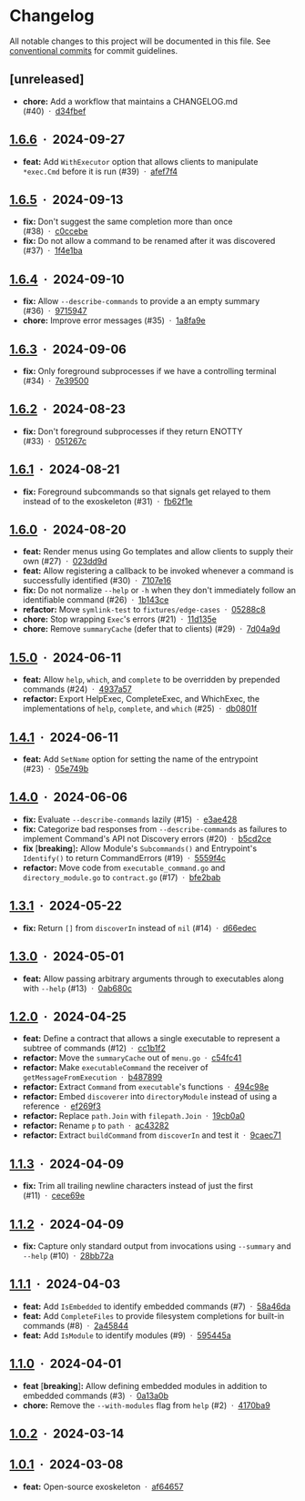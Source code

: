 # Changelog

All notable changes to this project will be documented in this file. See [conventional commits](https://www.conventionalcommits.org/) for commit guidelines.

## [unreleased]

- **chore:** Add a workflow that maintains a CHANGELOG.md (#40)&nbsp;&nbsp;·&nbsp;&nbsp;[d34fbef](https://github.com/square/exoskeleton/commit/d34fbefd07d6b2ab95cf7da6b6280a34dfa1db55)

## [1.6.6](https://github.com/square/exoskeleton/compare/v1.6.5..v1.6.6)&nbsp;&nbsp;·&nbsp;&nbsp;2024-09-27

- **feat:** Add `WithExecutor` option that allows clients to manipulate `*exec.Cmd` before it is run (#39)&nbsp;&nbsp;·&nbsp;&nbsp;[afef7f4](https://github.com/square/exoskeleton/commit/afef7f4412e10575a8d86c2e979b3e0983be0078)

## [1.6.5](https://github.com/square/exoskeleton/compare/v1.6.4..v1.6.5)&nbsp;&nbsp;·&nbsp;&nbsp;2024-09-13

- **fix:** Don't suggest the same completion more than once (#38)&nbsp;&nbsp;·&nbsp;&nbsp;[c0ccebe](https://github.com/square/exoskeleton/commit/c0ccebec92f9ba786e701f9a6114aec2145e8729)
- **fix:** Do not allow a command to be renamed after it was discovered (#37)&nbsp;&nbsp;·&nbsp;&nbsp;[1f4e1ba](https://github.com/square/exoskeleton/commit/1f4e1ba35c0a78e400d43f6144c25200b030093d)

## [1.6.4](https://github.com/square/exoskeleton/compare/v1.6.3..v1.6.4)&nbsp;&nbsp;·&nbsp;&nbsp;2024-09-10

- **fix:** Allow `--describe-commands` to provide a an empty summary (#36)&nbsp;&nbsp;·&nbsp;&nbsp;[9715947](https://github.com/square/exoskeleton/commit/9715947282ea5ba992b784c0c96dda8a3db5e89d)
- **chore:** Improve error messages (#35)&nbsp;&nbsp;·&nbsp;&nbsp;[1a8fa9e](https://github.com/square/exoskeleton/commit/1a8fa9e0adf4b00331a999e74580ab7d0d07d96b)

## [1.6.3](https://github.com/square/exoskeleton/compare/v1.6.2..v1.6.3)&nbsp;&nbsp;·&nbsp;&nbsp;2024-09-06

- **fix:** Only foreground subprocesses if we have a controlling terminal (#34)&nbsp;&nbsp;·&nbsp;&nbsp;[7e39500](https://github.com/square/exoskeleton/commit/7e39500b58cd245a82f51afcfbe8c1dfc6428793)

## [1.6.2](https://github.com/square/exoskeleton/compare/v1.6.1..v1.6.2)&nbsp;&nbsp;·&nbsp;&nbsp;2024-08-23

- **fix:** Don't foreground subprocesses if they return ENOTTY (#33)&nbsp;&nbsp;·&nbsp;&nbsp;[051267c](https://github.com/square/exoskeleton/commit/051267cb388d9547dcc6ca3772da560b05962c2c)

## [1.6.1](https://github.com/square/exoskeleton/compare/v1.6.0..v1.6.1)&nbsp;&nbsp;·&nbsp;&nbsp;2024-08-21

- **fix:** Foreground subcommands so that signals get relayed to them instead of to the exoskeleton (#31)&nbsp;&nbsp;·&nbsp;&nbsp;[fb62f1e](https://github.com/square/exoskeleton/commit/fb62f1ebfad83737389c466496d056a61fee7304)

## [1.6.0](https://github.com/square/exoskeleton/compare/v1.5.0..v1.6.0)&nbsp;&nbsp;·&nbsp;&nbsp;2024-08-20

- **feat:** Render menus using Go templates and allow clients to supply their own (#27)&nbsp;&nbsp;·&nbsp;&nbsp;[023dd9d](https://github.com/square/exoskeleton/commit/023dd9d3141227b3ea127ec6f52731d316b1dcdb)
- **feat:** Allow registering a callback to be invoked whenever a command is successfully identified (#30)&nbsp;&nbsp;·&nbsp;&nbsp;[7107e16](https://github.com/square/exoskeleton/commit/7107e169a032d7e6e45e41899d29089f01eb6689)
- **fix:** Do not normalize `--help` or `-h` when they don't immediately follow an identifiable command (#26)&nbsp;&nbsp;·&nbsp;&nbsp;[1b143ce](https://github.com/square/exoskeleton/commit/1b143cec40fa1b23bd0074e780bf63817fd53b5d)
- **refactor:** Move `symlink-test` to `fixtures/edge-cases`&nbsp;&nbsp;·&nbsp;&nbsp;[05288c8](https://github.com/square/exoskeleton/commit/05288c821d1aa2c2818385590c2ddf46fd8e2a1d)
- **chore:** Stop wrapping `Exec`'s errors (#21)&nbsp;&nbsp;·&nbsp;&nbsp;[11d135e](https://github.com/square/exoskeleton/commit/11d135ed495ccaa33655de891bc3a1cd01439b62)
- **chore:** Remove `summaryCache` (defer that to clients) (#29)&nbsp;&nbsp;·&nbsp;&nbsp;[7d04a9d](https://github.com/square/exoskeleton/commit/7d04a9d2045ec3a465c4096856c02789ea14d8f6)

## [1.5.0](https://github.com/square/exoskeleton/compare/v1.4.1..v1.5.0)&nbsp;&nbsp;·&nbsp;&nbsp;2024-06-11

- **feat:** Allow `help`, `which`, and `complete` to be overridden by prepended commands (#24)&nbsp;&nbsp;·&nbsp;&nbsp;[4937a57](https://github.com/square/exoskeleton/commit/4937a57b04a57515c192df26b96e852e007abf46)
- **refactor:** Export HelpExec, CompleteExec, and WhichExec, the implementations of `help`, `complete`, and `which` (#25)&nbsp;&nbsp;·&nbsp;&nbsp;[db0801f](https://github.com/square/exoskeleton/commit/db0801f18163ea2059f2d0c8181f463b6e5026b0)

## [1.4.1](https://github.com/square/exoskeleton/compare/v1.4.0..v1.4.1)&nbsp;&nbsp;·&nbsp;&nbsp;2024-06-11

- **feat:** Add `SetName` option for setting the name of the entrypoint (#23)&nbsp;&nbsp;·&nbsp;&nbsp;[05e749b](https://github.com/square/exoskeleton/commit/05e749b00c33ee494c4033fc725d54a5db7d6241)

## [1.4.0](https://github.com/square/exoskeleton/compare/v1.3.1..v1.4.0)&nbsp;&nbsp;·&nbsp;&nbsp;2024-06-06

- **fix:** Evaluate `--describe-commands` lazily (#15)&nbsp;&nbsp;·&nbsp;&nbsp;[e3ae428](https://github.com/square/exoskeleton/commit/e3ae4281804702101c6d5f4aa8281ed507e6e3b1)
- **fix:** Categorize bad responses from `--describe-commands` as failures to implement Command's API not Discovery errors (#20)&nbsp;&nbsp;·&nbsp;&nbsp;[b5cd2ce](https://github.com/square/exoskeleton/commit/b5cd2ce843e8fdd629200abd591c950fca3267f5)
- **fix** [**breaking**]**:** Allow Module's `Subcommands()` and Entrypoint's `Identify()` to return CommandErrors (#19)&nbsp;&nbsp;·&nbsp;&nbsp;[5559f4c](https://github.com/square/exoskeleton/commit/5559f4cb5b67d21a45fd7ca2986de41aa7aea6df)
- **refactor:** Move code from `executable_command.go` and `directory_module.go` to `contract.go` (#17)&nbsp;&nbsp;·&nbsp;&nbsp;[bfe2bab](https://github.com/square/exoskeleton/commit/bfe2babb39f23756488a228281163d474dd0039e)

## [1.3.1](https://github.com/square/exoskeleton/compare/v1.3.0..v1.3.1)&nbsp;&nbsp;·&nbsp;&nbsp;2024-05-22

- **fix:** Return `[]` from `discoverIn` instead of `nil` (#14)&nbsp;&nbsp;·&nbsp;&nbsp;[d66edec](https://github.com/square/exoskeleton/commit/d66edec2c9b812e82cdfff350a27d5bd01078e30)

## [1.3.0](https://github.com/square/exoskeleton/compare/v1.2.0..v1.3.0)&nbsp;&nbsp;·&nbsp;&nbsp;2024-05-01

- **feat:** Allow passing arbitrary arguments through to executables along with `--help` (#13)&nbsp;&nbsp;·&nbsp;&nbsp;[0ab680c](https://github.com/square/exoskeleton/commit/0ab680cf1adfec713448e2e803fe7c31f804a7cc)

## [1.2.0](https://github.com/square/exoskeleton/compare/v1.1.3..v1.2.0)&nbsp;&nbsp;·&nbsp;&nbsp;2024-04-25

- **feat:** Define a contract that allows a single executable to represent a subtree of commands (#12)&nbsp;&nbsp;·&nbsp;&nbsp;[cc1b1f2](https://github.com/square/exoskeleton/commit/cc1b1f25a83e1f47be98d096b08bb1ca35656c45)
- **refactor:** Move the `summaryCache` out of `menu.go`&nbsp;&nbsp;·&nbsp;&nbsp;[c54fc41](https://github.com/square/exoskeleton/commit/c54fc41f5a032a0ff6783bf47e452518fd550faa)
- **refactor:** Make `executableCommand` the receiver of `getMessageFromExecution`&nbsp;&nbsp;·&nbsp;&nbsp;[b487899](https://github.com/square/exoskeleton/commit/b4878995ccd2b9a54f3c928bac3653494d783e37)
- **refactor:** Extract `Command` from `executable`'s functions&nbsp;&nbsp;·&nbsp;&nbsp;[494c98e](https://github.com/square/exoskeleton/commit/494c98e7cfdf77ef2bd38a8bda561fc31cb5272f)
- **refactor:** Embed `discoverer` into `directoryModule` instead of using a reference&nbsp;&nbsp;·&nbsp;&nbsp;[ef269f3](https://github.com/square/exoskeleton/commit/ef269f3cef8af88c568a0b36af83f39577b8480a)
- **refactor:** Replace `path.Join` with `filepath.Join`&nbsp;&nbsp;·&nbsp;&nbsp;[19cb0a0](https://github.com/square/exoskeleton/commit/19cb0a06cb65708df0dce9306a9858931a0aa665)
- **refactor:** Rename `p` to `path`&nbsp;&nbsp;·&nbsp;&nbsp;[ac43282](https://github.com/square/exoskeleton/commit/ac43282d4d5df44d6ec10272179a87caa3b5283b)
- **refactor:** Extract `buildCommand` from `discoverIn` and test it&nbsp;&nbsp;·&nbsp;&nbsp;[9caec71](https://github.com/square/exoskeleton/commit/9caec719d06dc09b98b517a9fcaa32f76553b019)

## [1.1.3](https://github.com/square/exoskeleton/compare/v1.1.2..v1.1.3)&nbsp;&nbsp;·&nbsp;&nbsp;2024-04-09

- **fix:** Trim all trailing newline characters instead of just the first (#11)&nbsp;&nbsp;·&nbsp;&nbsp;[cece69e](https://github.com/square/exoskeleton/commit/cece69eab8be258616beff0465918a4865412253)

## [1.1.2](https://github.com/square/exoskeleton/compare/v1.1.1..v1.1.2)&nbsp;&nbsp;·&nbsp;&nbsp;2024-04-09

- **fix:** Capture only standard output from invocations using `--summary` and `--help` (#10)&nbsp;&nbsp;·&nbsp;&nbsp;[28bb72a](https://github.com/square/exoskeleton/commit/28bb72ab95fe781d22bb1b604d983185cd45e699)

## [1.1.1](https://github.com/square/exoskeleton/compare/v1.1.0..v1.1.1)&nbsp;&nbsp;·&nbsp;&nbsp;2024-04-03

- **feat:** Add `IsEmbedded` to identify embedded commands (#7)&nbsp;&nbsp;·&nbsp;&nbsp;[58a46da](https://github.com/square/exoskeleton/commit/58a46dac2a5550c9e2946e52b619ab6995737748)
- **feat:** Add `CompleteFiles` to provide filesystem completions for built-in commands (#8)&nbsp;&nbsp;·&nbsp;&nbsp;[2a45844](https://github.com/square/exoskeleton/commit/2a45844073d63f27327a52bcc33e082f8a509486)
- **feat:** Add `IsModule` to identify modules (#9)&nbsp;&nbsp;·&nbsp;&nbsp;[595445a](https://github.com/square/exoskeleton/commit/595445a48f8c0ed03843b3593f8b23d7686ffddb)

## [1.1.0](https://github.com/square/exoskeleton/compare/v1.0.2..v1.1.0)&nbsp;&nbsp;·&nbsp;&nbsp;2024-04-01

- **feat** [**breaking**]**:** Allow defining embedded modules in addition to embedded commands (#3)&nbsp;&nbsp;·&nbsp;&nbsp;[0a13a0b](https://github.com/square/exoskeleton/commit/0a13a0b666dca1b7b433eba050fa231cc6c74c86)
- **chore:** Remove the `--with-modules` flag from `help` (#2)&nbsp;&nbsp;·&nbsp;&nbsp;[4170ba9](https://github.com/square/exoskeleton/commit/4170ba91a264c6535fa25926cd084a0f1d18f1c4)

## [1.0.2](https://github.com/square/exoskeleton/compare/v1.0.1..v1.0.2)&nbsp;&nbsp;·&nbsp;&nbsp;2024-03-14


## [1.0.1](https://github.com/square/exoskeleton/compare/v1.6.6..v1.0.1)&nbsp;&nbsp;·&nbsp;&nbsp;2024-03-08

- **feat:** Open-source exoskeleton&nbsp;&nbsp;·&nbsp;&nbsp;[af64657](https://github.com/square/exoskeleton/commit/af64657ad6bb7f1eaebada5c1519df31b3b03fcb)

<!-- generated by git-cliff -->
